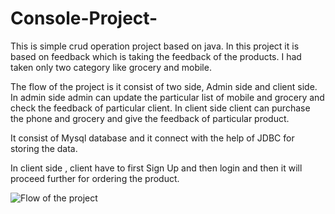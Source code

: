 # Console-Project-

This is simple crud operation project based on java. In this project it is based on feedback which is taking the feedback of the products. I had taken only two category like grocery and mobile. 

The flow of the project is it consist of two side, Admin side and client side. In admin side admin can update the particular list of mobile and grocery and check the feedback of particular client. In client side client can purchase the phone and grocery and give the feedback of particular product.  

It consist of Mysql database and it connect with the help of JDBC for storing the data.

In client side , client have to first Sign Up and then login and then it will proceed further for ordering the product.

![Flow of the project](https://user-images.githubusercontent.com/85185631/121816845-96630100-cc9b-11eb-8172-73bdad1e0648.gif)
